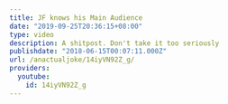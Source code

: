 ```yaml
---
title: JF knows his Main Audience
date: "2019-09-25T20:36:15+08:00"
type: video
description: A shitpost. Don't take it too seriously
publishdate: "2018-06-15T00:07:11.000Z"
url: /anactualjoke/14iyVN92Z_g/
providers:
  youtube:
    id: 14iyVN92Z_g
---
```

